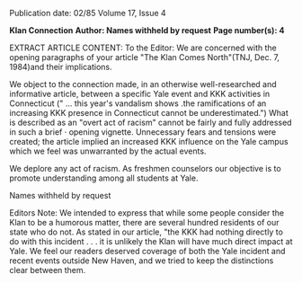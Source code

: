 Publication date: 02/85
Volume 17, Issue 4

**Klan Connection**
**Author: Names withheld by request**
**Page number(s): 4**

EXTRACT ARTICLE CONTENT:
To the Editor: 
We are concerned with the opening 
paragraphs of your article "The Klan 
Comes North"(TNJ, Dec. 7, 1984)and 
their implications. 

We object to the connection made, in 
an otherwise well-researched and informative article, between a specific Yale 
event and KKK activities in Connecticut (" ... this year's vandalism shows 
.the ramifications of an increasing KKK 
presence in Connecticut cannot be 
underestimated.") What is described as 
an "overt act of racism" cannot be fairly 
and fully addressed in such a brief 
· opening vignette. Unnecessary fears 
and tensions were created; the article 
implied an increased KKK influence on 
the Yale campus which we feel was unwarranted by the actual events. 

We deplore any act of racism. As 
freshmen counselors our objective is to 
promote understanding among all students at Yale. 

Names withheld by request

Editors Note: We intended to express that 
while some people consider the Klan to be a 
humorous matter, there are several hundred 
residents of our state who do not. As stated in 
our article, "the KKK had nothing directly to 
do with this incident . . . it is unlikely the 
Klan will have much direct impact at Yale. 
We feel our readers deserved coverage of both 
the Yale incident and recent events outside 
New Haven, and we tried to keep the distinctions clear between them.